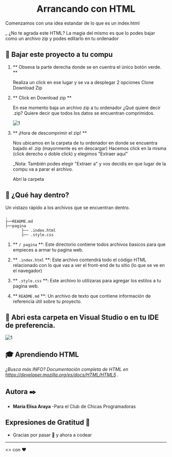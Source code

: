 <h1 align = "center">
  Arrancando con HTML
</h1>

Comenzamos con una idea estandar de lo que es un index.html

\_ ¿No te agrada este HTML? La magia del mismo es que lo podes bajar como un archivo zip y podes editarlo en tu ordenador

## 🚀 Bajar este proyecto a tu compu

1. ** Obseva la parte derecha donde se en cuentra el único botón verde. **

   Realiza un click en ese lugar y se va a desplegar 2 opciones
   Clone
   Download Zip

1. ** Click en Download zip **

   En ese momento baja un archivo zip a tu ordenador ¿Qué quiere decir .zip? Quiere decir que todos los datos se encuentran comprimidos.

   ![1](https://i.imgur.com/DrMnRoh.png)

1. ** ¡Hora de descomprimir el zip! **

   Nos ubicamos en la carpeta de tu ordenador en donde se encuentra bajado el .zip (mayormente es en descargar) Hacemos click en la misma (click derecho o doble click) y elegimos "Extraer aquí"

   \_Nota: También podes elegir "Extraer a" y vos decidis en que lugar de la compu va a parar el archivo.

   Abrí la carpeta

## 🧐 ¿Qué hay dentro?

Un vistazo rápido a los archivos que se encuentran dentro.

    .
    ├──README.md
    ├──pagina
           ├── .index.html
           ├── .style.css

1. ** `/ pagina` **: Este directorio contiene todos archivos basicos para que empieces a armar tu pagina web.

2. ** `.index.html` **: Este archivo contendrá todo el código HTML relacionado con lo que vas a ver el front-end de tu sitio (lo que se ve en el navegador)

3. ** `.style.css` **: Este archivo lo utilizaras para agregar los estilos a tu pagina web.

4. ** `README.md` **: Un archivo de texto que contiene información de referencia útil sobre tu proyecto.

## 💫 Abri esta carpeta en Visual Studio o en tu IDE de preferencia.

![1](https://i.imgur.com/bwfDPQr.png)

## 🎓 Aprendiendo HTML

_¿Busca más INFO? Documentación completa de HTML en https://developer.mozilla.org/es/docs/HTML/HTML5 ._

## Autora ✒️

- **Maria Elisa Araya** -Para el Club de Chicas Programadoras

## Expresiones de Gratitud 🎁

- Gracias por pasar 📢 y ahora a codear

---

<> con ❤️

